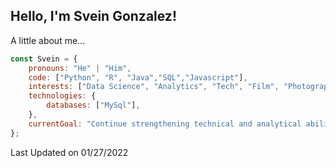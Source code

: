 <h2> Hello, I'm Svein Gonzalez! </h2>



A little about me...  

```javascript
const Svein = {
    pronouns: "He" | "Him",
    code: ["Python", "R", "Java","SQL","Javascript"],
    interests: ["Data Science", "Analytics", "Tech", "Film", "Photography"],
    technologies: {
        databases: ["MySql"],
    },
    currentGoal: "Continue strengthening technical and analytical abilities",
};
```
Last Updated on 01/27/2022
